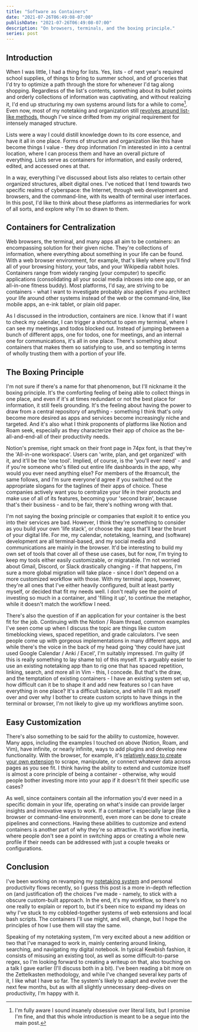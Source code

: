 ```yaml
---
title: "Software as Containers"
date: "2021-07-26T06:49:08-07:00"
publishDate: "2021-07-26T06:49:08-07:00"
description: "On browsers, terminals, and the boxing principle."
series: post
---
```


## Introduction
When I was little, I had a thing for lists. Yes, lists - of next year's required school supplies, of things to bring to summer school, and of groceries that I'd try to optimize a path through the store for whenever I'd tag along shopping. Regardless of the list's contents, something about its bullet points and orderly collections of information was captivating, and without realizing it, I'd end up structuring my own systems around lists for a while to come[^1]. Even now, most of my notetaking and organization still [revolves around list-like methods](https://kewbi.sh/blog/posts/210516/), though I've since drifted from my original requirement for intensely managed structure.

Lists were a way I could distill knowledge down to its core essence, and have it all in one place. Forms of structure and organization like this have become things I value - they drop information I'm interested in into a central location, where I can process them and have an overall picture of everything. Lists serve as containers for information, and easily ordered, edited, and accessed ones at that.

In a way, everything I've discussed about lists also relates to certain other organized structures, albeit digital ones. I've noticed that I tend towards two specific realms of cyberspace: the Internet, through web development and browsers, and the command-line, with its wealth of terminal user interfaces. In this post, I'd like to think about these platforms as intermediaries for work of all sorts, and explore why I'm so drawn to them.

## Containers for Centralization
Web browsers, the terminal, and many apps all aim to be containers: an encompassing solution for their given niche. They're collections of information, where everything about something in your life can be found. With a web browser environment, for example, that's likely where you'll find all of your browsing history, your tabs, and your Wikipedia rabbit holes. Containers range from widely ranging (your computer) to specific applications (consolidating all your social media inboxes into one app, or an all-in-one fitness buddy). Most platforms, I'd say, are striving to be containers - what I want to investigate probably also applies if you architect your life around other systems instead of the web or the command-line, like mobile apps, an e-ink tablet, or plain old paper.

As I discussed in the introduction, containers are nice. I know that if I want to check my calendar, I can trigger a shortcut to open my terminal, where I can see my meetings and todos blocked out. Instead of jumping between a bunch of different apps, one for todos, one for meetings, and an internal one for communications, it's all in one place. There's something about containers that makes them so satisfying to use, and so tempting in terms of wholly trusting them with a portion of your life.

## The Boxing Principle
I'm not sure if there's a name for that phenomenon, but I'll nickname it the boxing principle. It's the comforting feeling of being able to collect things in one place, and even if it's at times redundant or not the best place for information, it still feels grounding. It's the feeling about having the power to draw from a central repository of anything - something I think that's only become more desired as apps and services become increasingly niche and targeted. And it's also what I think proponents of platforms like Notion and Roam seek, especially as they characterize their app of choice as the be-all-and-end-all of their productivity needs.

Notion's premise, right smack on their front page in 74px font, is that they're the 'All-in-one workspace'. Users can 'write, plan, and get organized' with it, and it'll be the 'one tool'. Implied, of course, is the 'you'll ever need' - and if you're someone who's filled out entire life dashboards in the app, why would you ever need anything else? For members of the #roamcult, the same follows, and I'm sure everyone'd agree if you switched out the appropriate slogans for the taglines of their apps of choice. These companies actively want you to centralize your life in their products and make use of all of its features, becoming your 'second brain', because that's their business - and to be fair, there's nothing wrong with that.

I'm not saying the boxing principle or companies that exploit it to entice you into their services are bad. However, I think they're something to consider as you build your own 'life stack', or choose the apps that'll bear the brunt of your digital life. For me, my calendar, notetaking, learning, and (software) development are all terminal-based, and my social media and communications are mainly in the browser. It'd be interesting to build my own set of tools that cover all of these use cases, but for now, I'm trying to keep my tools either easily customizable, or migratable. I'm not worried about Gmail, Discord, or Slack drastically changing - if that happens, I'm sure a more global migration will take place - since I don't depend on a more customized workflow with those. With my terminal apps, however, they're all ones that I've either heavily configured, built at least partly myself, or decided that fit my needs well. I don't really see the point of investing so much in a container, and 'filling it up', to continue the metaphor, while it doesn't match the workflow I need.

There's also the question of if an application for your container is the best fit for the job. Continuing with the Notion / Roam thread, common examples I've seen come up when I discuss the topic are things like custom timeblocking views, spaced repetition, and grade calculators. I've seen people come up with gorgeous implementations in many different apps, and while there's the voice in the back of my head going 'they could have just used Google Calendar / Anki / Excel', I'm suitably impressed. I'm guilty (if this is really something to lay shame to) of this myself. It's arguably easier to use an existing notetaking app than to rig one that has spaced repetition, linking, search, and more all in Vim - this, I concede. But that's the draw, and the temptation of existing containers - I have an existing system set up, how difficult can it be to shape it and add new features so I can have everything in one place? It's a difficult balance, and while I'll ask myself over and over why I bother to create custom scripts to have things in the terminal or browser, I'm not likely to give up my workflows anytime soon.

## Easy Customization
There's also something to be said for the ability to customize, however. Many apps, including the examples I touched on above (Notion, Roam, and Vim), have infinite, or nearly infinite, ways to add plugins and develop new functionality. With the browser, for example, it's [relatively easy to create your own extension](https://kewbi.sh/blog/posts/210124/) to scrape, manipulate, or connect whatever data across pages as you see fit. I think having the ability to extend and customize itself is almost a core principle of being a container - otherwise, why would people bother investing more into your app if it doesn't fit their specific use cases?

As well, since containers contain all the information you'd ever need in a specific domain in your life, operating on what's inside can provide larger insights and innovative ways to work. If a container's especially large (like a browser or command-line environment), even more can be done to create pipelines and connections. Having these abilities to customize and extend containers is another part of why they're so attractive. It's workflow inertia, where people don't see a point in switching apps or creating a whole new profile if their needs can be addressed with just a couple tweaks or configurations.

## Conclusion
I've been working on revamping my [notetaking system](https://kewbi.sh/blog/posts/200607/) and personal productivity flows recently, so I guess this post is a more in-depth reflection on (and justification of) the choices I've made - namely, to stick with a obscure custom-built approach. In the end, it's my workflow, so there's no one really to explain or report to, but it's been nice to expand my ideas on why I've stuck to my cobbled-together systems of web extensions and local bash scripts. The containers I'll use might, and will, change, but I hope the principles of how I use them will stay the same.

Speaking of my notetaking system, I'm very excited about a new addition or two that I've managed to work in, mainly centering around linking, searching, and navigating my digital notebook. In typical Kewbish fashion, it consists of misusing an existing tool, as well as some difficult-to-parse regex, so I'm looking forward to creating a writeup on that, also touching on a talk I gave earlier (I'll discuss both in a bit). I've been reading a bit more on the Zettelkasten methodology, and while I've changed several key parts of it, I like what I have so far. The system's likely to adapt and evolve over the next few months, but as with all slightly unnecessary deep-dives on productivity, I'm happy with it.

[^1]: I'm fully aware I sound insanely obsessive over literal lists, but I promise I'm fine, and that this whole introduction is meant to be a segue into the main post.

